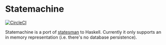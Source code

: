 # Statemachine

[![CircleCI](https://circleci.com/gh/hmac/statemachine/tree/master.svg?style=svg)](https://circleci.com/gh/hmac/statemachine/tree/master)

Statemachine is a port of [statesman](https://github.com/gocardless/statesman) to Haskell.
Currently it only supports an in memory representation (i.e. there's no database persistence).

